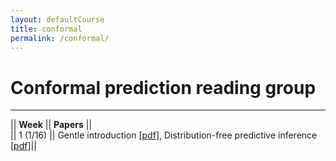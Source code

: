 ```yaml
---
layout: defaultCourse
title: conformal
permalink: /conformal/
---
```


# Conformal prediction reading group   

---------------  

||  **Week** ||  **Papers**  ||  
|| 1 (1/16)  || Gentle introduction [[pdf](https://arxiv.org/abs/2107.07511)], Distribution-free predictive inference [[pdf](https://www.tandfonline.com/doi/abs/10.1080/01621459.2017.1307116?journalCode=uasa20)]||  
